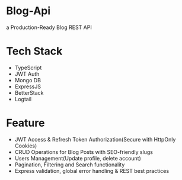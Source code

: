 # Blog-Api
a Production-Ready Blog REST API

# Tech Stack
 - TypeScript
 - JWT Auth
 - Mongo DB
 - ExpressJS
 - BetterStack
 - Logtail

# Feature
 - JWT Access & Refresh Token Authorization(Secure with HttpOnly Cookies)
 - CRUD Operations for Blog Posts with SEO-friendly slugs
 - Users Management(Update profile, delete account)
 - Pagination, Filtering and Search functionality
 - Express validation, global error handling & REST best practices